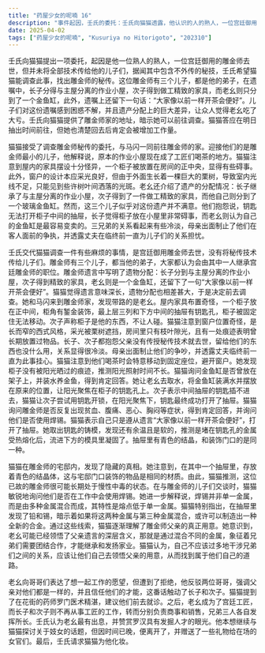 ```yaml
---
title: "药屋少女的呢喃 16"
description: "事件起因，壬氏的委托：壬氏向猫猫透露，他认识的人的熟人，一位宫廷御用的雕金师去世了，但没有将技术传给儿子们，其中可能包含不外传的秘技。壬氏希望猫猫能调查此事，找出雕金师的秘传。事件起因，遗言与遗产：雕金师有三个儿子，都是他的弟子。遗嘱中，长子得到与主屋分离的作业小屋，次子得到精致的家具，老幺得到金鱼缸，并留下一句话：“大家像以前一样开茶会便好”。事件起因，疑点：儿子们对遗嘱毫无头绪，且遗产分配差异大，让人觉得老幺吃亏。壬氏提供了地址，暗示猫猫可以去调查。前往雕金师家，准备：猫猫接受了委托，与马闪一同前往雕金师的家。前往雕金师家，房屋概况：老幺出面迎接，并介绍情况。作业小屋已变成工匠们的茶室。家具布置奇怪，柜子放在正中间，窗户设计采光不佳，被栗树挡住。前往雕金师家，遗产介绍：长子得到小屋，次子得到柜子，老幺得到玻璃金鱼缸。儿子们抱怨钥匙无法打开柜子中间的抽屉，小屋因为柜子太大而碍事，老幺的金鱼缸看似最容易变卖。调查与推理，兄弟关系：猫猫观察到三兄弟关系冷淡，母亲出面制止他们的争吵，并透露丈夫临终前一直为此事挂心。调查与推理，茶会与光线：猫猫注意到他们喝茶时有固定座位，并避开窗户。她发现柜子没有被阳光晒过的痕迹，推测阳光照射时间不长。调查与推理，钥匙与机关：猫猫询问金鱼缸是否曾放在架子上，并装水养金鱼。她将金鱼缸装水并摆放在原来的位置，让阳光聚焦在柜子的钥匙孔上。她让次子尝试用钥匙开锁，最终成功打开。真相揭露，抽屉里的东西：抽屉里有青色的结晶，与门口装饰的相同。猫猫推测，雕金师可能长期慢性中毒。真相揭露，焊锡与合金：猫猫询问他们是否使用焊锡，并解释焊锡是由多种金属混合而成，熔点比单一金属低。她指出抽屉里有铅和锡，暗示可以混合第三种金属制造出新合金。真相揭露，父亲的用意：猫猫认为老幺理解了父亲的用意，即通过混合金属，让兄弟们团结合作。她认为自己不应多言，让兄弟们自己去领悟。事件解决，兄弟和解：老幺表示想和哥哥们一起工作，但被拒绝。他反驳哥哥们，说父亲对他们一视同仁，并信任他们的才能。长子和次子有所触动。事件解决，后续：猫猫透露花街药师罗门医术高明，建议他们去看病。之后，老幺成为宫廷工匠，长子和次子不再做工匠，分别负责商事和销售，兄弟三人各尽其才。事件解决，壬氏的评价：壬氏认为老幺最有出息，并赞赏罗汉有发掘人才的眼光。他想继续和猫猫讨论妓女的话题，但时间已晚，便离开了，并送给女官们一些礼物。最后，壬氏请猫猫为他化妆。"
date: 2025-04-02
tags: ["药屋少女的呢喃", "Kusuriya no Hitorigoto", "202310"]
---
```


壬氏向猫猫提出一项委托，起因是他一位熟人的熟人，一位宫廷御用的雕金师去世，但并未将全部技术传给他的儿子们，据闻其中包含不外传的秘技，壬氏希望猫猫能调查此事，找出雕金师的秘传。这位雕金师有三个儿子，都是他的弟子，在遗嘱中，长子分得与主屋分离的作业小屋，次子得到做工精致的家具，而老幺则只分到了一个金鱼缸，此外，遗嘱上还留下一句话：“大家像以前一样开茶会便好”。儿子们对这份遗嘱感到困惑不解，并且遗产分配上的巨大差异，让众人觉得老幺吃了大亏。壬氏向猫猫提供了雕金师家的地址，暗示她可以前往调查。猫猫答应在明日抽出时间前往，但她也清楚回去后肯定会被增加工作量。

猫猫接受了调查雕金师秘传的委托，与马闪一同前往雕金师的家。迎接他们的是雕金师最小的儿子，他解释说，原本的作业小屋现在成了工匠们喝茶的地方。猫猫注意到屋内的家具摆设十分怪异，一个柜子被放置在房间的正中央，显得有些碍事。此外，窗户的设计本应采光良好，但由于外面生长着一棵巨大的栗树，导致室内光线不足，只能见到些许树叶间洒落的光斑。老幺还介绍了遗产的分配情况：长子继承了与主屋分离的作业小屋，次子得到了一件做工精致的家具，而他自己则分到了一个玻璃金鱼缸。然而，这三个儿子似乎对这份遗产并不满意。他们抱怨说，钥匙无法打开柜子中间的抽屉，长子觉得柜子放在小屋里非常碍事，而老幺则认为自己的金鱼缸是最容易变卖的。三兄弟的关系看起来有些冷淡，母亲出面制止了他们在客人面前的争执，并透露丈夫在临终前一直为儿子们的关系担忧。

壬氏交代猫猫调查一件有些麻烦的事情，是宫廷御用雕金师去世，没有将秘传技术传给儿子们。雕金师有三个儿子，都当他的弟子，大家都认为会由其中一人继承宫廷雕金师的职位。雕金师遗言中写明了遗物分配：长子分到与主屋分离的作业小屋，次子得到精致的家具，老幺则是一个金鱼缸，还留下了一句“大家像以前一样开茶会便好”。猫猫觉得遗言意味深长，遗物分配也相差甚大，于是决定前去调查。她和马闪来到雕金师家，发现带路的是老幺。屋内家具布置奇怪，一个柜子放在正中间，柜角有錾金装饰，最上层三列和下方中间的抽屉有钥匙孔，柜子被固定住无法移动。次子声称柜子是他的东西，不让人碰。猫猫注意到窗户位置奇怪，是长而窄的西式风格，采光被栗树遮挡，房间里只有枝叶隙光，且有一处痕迹表明曾长期放置过物品。长子、次子都抱怨父亲没有传授秘传技术就去世，留给他们的东西也没什么用，关系显得很冷淡。母亲出面制止他们的争吵，并透露丈夫临终前一直为此事挂心。猫猫注意到他们喝茶时会特意移动到固定座位，避开窗户。她发现柜子没有被阳光晒过的痕迹，推测阳光照射时间不长。猫猫询问金鱼缸是否曾放在架子上，并装水养金鱼，得到肯定回答。她让老幺去取水，将金鱼缸装满水并摆放在原来的位置，让阳光聚焦在柜子的钥匙孔上。次子表示中间抽屉的钥匙插不进去，猫猫让次子尝试用钥匙开锁，在阳光聚焦下，钥匙最终成功打开了抽屉。猫猫询问雕金师是否反复出现贫血、腹痛、恶心、胸闷等症状，得到肯定回答，并询问他们是否使用焊锡。猫猫表示自己只是遵从遗言“大家像以前一样开茶会便好”，打开了抽屉。她取出钥匙的铸模，发现还有余温且是软的，推测是堵在钥匙孔的金属受热熔化后，流进下方的模具里凝固了。抽屉里有青色的结晶，和装饰门口的是同一种。

猫猫在雕金师的宅邸内，发现了隐藏的真相。她注意到，在其中一个抽屉里，存放着青色的结晶体，这与宅邸门口装饰的物品是相同的材质。由此，猫猫推测，这位已故的雕金师很可能长期处于慢性中毒的状态。在与雕金师的儿子们交谈时，猫猫敏锐地询问他们是否在工作中会使用焊锡。她进一步解释说，焊锡并非单一金属，而是由多种金属混合而成，其特性是熔点低于单一金属。猫猫特别指出，在抽屉里发现了铅和锡，暗示着如果将这两种金属与第三种金属混合，或许可以制造出一种全新的合金。通过这些线索，猫猫逐渐理解了雕金师父亲的真正用意。她意识到，老幺可能已经领悟了父亲遗言的深层含义，那就是通过混合不同的金属，象征着兄弟们需要团结合作，才能继承和发扬家业。猫猫认为，自己不应该过多地干涉兄弟们之间的关系，应该让他们自己去领悟父亲的用意，从而找到属于他们自己的道路。

老幺向哥哥们表达了想一起工作的愿望，但遭到了拒绝，他反驳两位哥哥，强调父亲对他们都是一样的，并且信任他们的才能，这番话触动了长子和次子。猫猫提到了在花街的药师罗门医术精湛，建议他们前去就诊。之后，老幺成为了宫廷工匠，而长子和次子则不再从事工匠的工作，转而分别负责商事和销售，兄弟三人各自发挥所长。壬氏认为老幺最有出息，并赞赏罗汉具有发掘人才的眼光。他本想继续与猫猫探讨关于妓女的话题，但因时间已晚，便离开了，并赠送了一些礼物给在场的女官们。最后，壬氏请求猫猫为他化妆。